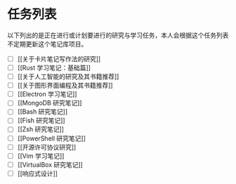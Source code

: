 # 任务列表

以下列出的是正在进行或计划要进行的研究与学习任务，本人会根据这个任务列表不定期更新这个笔记库项目。

- [ ] [[关于卡片笔记写作法的研究]]
- [ ] [[Rust 学习笔记：基础篇]]
- [ ] [[关于人工智能的研究及其书籍推荐]]
- [ ] [[关于图形界面编程及其书籍推荐]]
- [ ] [[Electron 学习笔记]]
- [ ] [[MongoDB 研究笔记]]
- [ ] [[Bash 研究笔记]]
- [ ] [[Fish 研究笔记]]
- [ ] [[Zsh 研究笔记]]
- [ ] [[PowerShell 研究笔记]]
- [ ] [[开源许可协议研究]]
- [ ] [[Vim 学习笔记]]
- [ ] [[VirtualBox 研究笔记]]
- [ ] [[响应式设计]]
